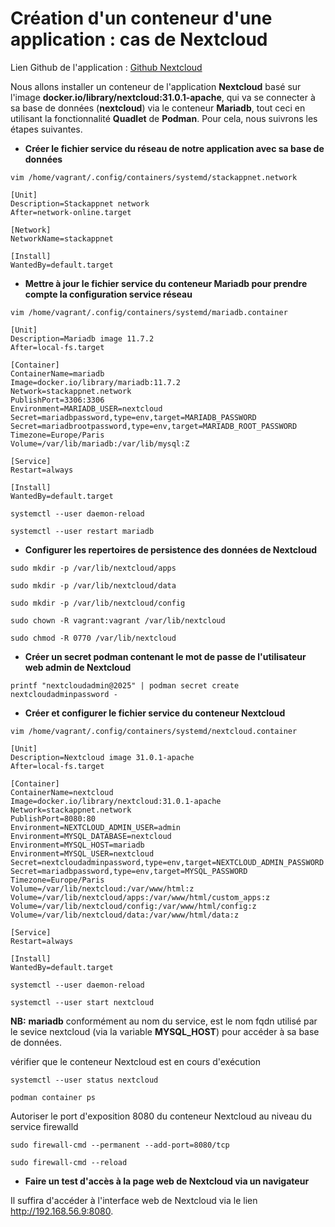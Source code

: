 # Création d'un conteneur d'une application : cas de Nextcloud

Lien Github de l'application : [Github Nextcloud](https://github.com/nextcloud/server)

Nous allons installer un conteneur de l'application **Nextcloud** basé sur l'image **docker.io/library/nextcloud:31.0.1-apache**, qui va se connecter à sa base de données (**nextcloud**) via le conteneur **Mariadb**, tout ceci en utilisant la fonctionnalité **Quadlet** de **Podman**. Pour cela, nous suivrons les étapes suivantes.

- **Créer le fichier service du réseau de notre application avec sa base de données**

```
vim /home/vagrant/.config/containers/systemd/stackappnet.network
```

```
[Unit]
Description=Stackappnet network
After=network-online.target

[Network]
NetworkName=stackappnet

[Install]
WantedBy=default.target
```

- **Mettre à jour le fichier service du conteneur Mariadb pour prendre compte la configuration service réseau**

```
vim /home/vagrant/.config/containers/systemd/mariadb.container
```

```
[Unit]
Description=Mariadb image 11.7.2
After=local-fs.target

[Container]
ContainerName=mariadb
Image=docker.io/library/mariadb:11.7.2
Network=stackappnet.network
PublishPort=3306:3306
Environment=MARIADB_USER=nextcloud
Secret=mariadbpassword,type=env,target=MARIADB_PASSWORD
Secret=mariadbrootpassword,type=env,target=MARIADB_ROOT_PASSWORD
Timezone=Europe/Paris
Volume=/var/lib/mariadb:/var/lib/mysql:Z

[Service]
Restart=always

[Install]
WantedBy=default.target
```

```
systemctl --user daemon-reload

systemctl --user restart mariadb
```

- **Configurer les repertoires de persistence des données de Nextcloud**

```
sudo mkdir -p /var/lib/nextcloud/apps

sudo mkdir -p /var/lib/nextcloud/data

sudo mkdir -p /var/lib/nextcloud/config
```

```
sudo chown -R vagrant:vagrant /var/lib/nextcloud

sudo chmod -R 0770 /var/lib/nextcloud
```

- **Créer un secret podman contenant le mot de passe de l'utilisateur web admin de Nextcloud**

```
printf "nextcloudadmin@2025" | podman secret create nextcloudadminpassword -
```

-  **Créer et configurer le fichier service du conteneur Nextcloud**

```
vim /home/vagrant/.config/containers/systemd/nextcloud.container
```

```
[Unit]
Description=Nextcloud image 31.0.1-apache
After=local-fs.target

[Container]
ContainerName=nextcloud
Image=docker.io/library/nextcloud:31.0.1-apache
Network=stackappnet.network
PublishPort=8080:80
Environment=NEXTCLOUD_ADMIN_USER=admin
Environment=MYSQL_DATABASE=nextcloud
Environment=MYSQL_HOST=mariadb
Environment=MYSQL_USER=nextcloud
Secret=nextcloudadminpassword,type=env,target=NEXTCLOUD_ADMIN_PASSWORD
Secret=mariadbpassword,type=env,target=MYSQL_PASSWORD
Timezone=Europe/Paris
Volume=/var/lib/nextcloud:/var/www/html:z
Volume=/var/lib/nextcloud/apps:/var/www/html/custom_apps:z
Volume=/var/lib/nextcloud/config:/var/www/html/config:z
Volume=/var/lib/nextcloud/data:/var/www/html/data:z

[Service]
Restart=always

[Install]
WantedBy=default.target
```

```
systemctl --user daemon-reload

systemctl --user start nextcloud
```

**NB:** **mariadb** conformément au nom du service, est le nom fqdn utilisé par le sevice nextcloud (via la variable **MYSQL_HOST**) pour accéder à sa base de données.

vérifier que le conteneur Nextcloud est en cours d'exécution

```
systemctl --user status nextcloud
```

```
podman container ps
```

Autoriser le port d'exposition 8080 du conteneur Nextcloud au niveau du service firewalld

```
sudo firewall-cmd --permanent --add-port=8080/tcp

sudo firewall-cmd --reload
```

- **Faire un test d'accès à la page web de Nextcloud via un navigateur**

Il suffira d'accéder à l'interface web de Nextcloud via le lien http://192.168.56.9:8080.